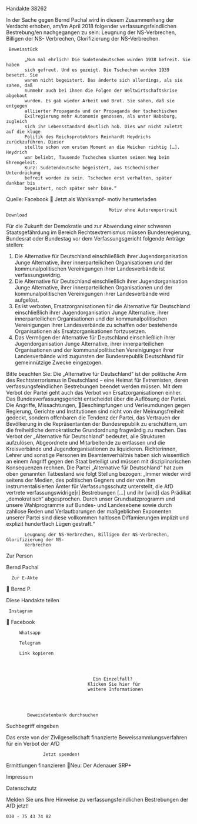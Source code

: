 Handakte 38262

In der Sache gegen Bernd Pachal wird in diesem Zusammenhang der Verdacht
erhoben, am/im April 2018 folgender verfassungsfeindlichen Bestrebung/en
nachgegangen zu sein: Leugnung der NS-Verbrechen, Billigen der NS-
Verbrechen, Glorifizierung der NS-Verbrechen.




     Beweisstück

           „Nun mal ehrlich! Die Sudetendeutschen wurden 1938 befreit. Sie haben
           sich gefreut. Und es gezeigt. Die Tschechen wurden 1939 besetzt. Sie
           waren nicht begeistert. Das änderte sich allerdings, als sie sahen, daß
           nunmehr auch bei ihnen die Folgen der Weltwirtschaftskrise abgebaut
           wurden. Es gab wieder Arbeit und Brot. Sie sahen, daß sie entgegen
           alliierter Propaganda und der Propaganda der tschechischen
           Exilregierung mehr Autonomie genossen, als unter Habsburg, zugleich
           sich ihr Lebensstandard deutlich hob. Dies war nicht zuletzt auf die kluge
           Politik des Reichsprotektors Reinhardt Heydrichs zurückzuführen. Dieser
           stellte schon vom ersten Moment an die Weichen richtig […]. Heydrich
           war beliebt, Tausende Tschechen säumten seinen Weg beim Ehrengeleit.
           Kurz: Sudetendeutsche begeistert, aus tschechischer Unterdrückung
           befreit worden zu sein. Tschechen erst verhalten, später dankbar bis
           begeistert, noch später sehr böse.“



Quelle:
Facebook
                       Jetzt als Wahlkampf-
                       motiv herunterladen


                                           Motiv ohne Autorenportrait              Download




Für die Zukunft der Demokratie und zur Abwendung einer schweren
Staatsgefährdung im Bereich Rechtsextremismus müssen Bundesregierung,
Bundesrat oder Bundestag vor dem Verfassungsgericht folgende Anträge stellen:


   1. Die Alternative für Deutschland einschließlich ihrer Jugendorganisation
      Junge Alternative, ihrer innerparteilichen Organisationen und der
      kommunalpolitischen Vereinigungen ihrer Landesverbände ist
      verfassungswidrig.
   2. Die Alternative für Deutschland einschließlich ihrer Jugendorganisation
      Junge Alternative, ihrer innerparteilichen Organisationen und der
      kommunalpolitischen Vereinigungen ihrer Landesverbände wird aufgelöst.
   3. Es ist verboten, Ersatzorganisationen für die Alternative für Deutschland
      einschließlich ihrer Jugendorganisation Junge Alternative, ihrer
      innerparteilichen Organisationen und der kommunalpolitischen
      Vereinigungen ihrer Landesverbände zu schaffen oder bestehende
      Organisationen als Ersatzorganisationen fortzusetzen.
   4. Das Vermögen der Alternative für Deutschland einschließlich ihrer
      Jugendorganisation Junge Alternative, ihrer innerparteilichen Organisationen
      und der kommunalpolitischen Vereinigungen ihrer Landesverbände wird
      zugunsten der Bundesrepublik Deutschland für gemeinnützige Zwecke
      eingezogen.



Bitte beachten Sie: Die „Alternative für Deutschland“ ist der politische Arm des Rechtsterrorismus in
Deutschland – eine Heimat für Extremisten, deren verfassungsfeindlichen Bestrebungen beendet
werden müssen. Mit dem Verbot der Partei geht auch das Verbot von Ersatzorganisationen einher. Das
Bundesverfassungsgericht entscheidet über die Auflösung der Partei. Die Angriffe, Missachtungen,
Beschimpfungen und Verleumdungen gegen Regierung, Gerichte und Institutionen sind nicht von der
Meinungsfreiheit gedeckt, sondern offenbaren die Tendenz der Partei, das Vertrauen der Bevölkerung
in die Repräsentanten der Bundesrepublik zu erschüttern, um die freiheitliche demokratische
Grundordnung fragwürdig zu machen. Das Verbot der „Alternative für Deutschland“ bedeutet, alle
Strukturen aufzulösen, Abgeordnete und Mitarbeitende zu entlassen und die Kreisverbände und
Jugendorganisationen zu liquidieren. Richterinnen, Lehrer und sonstige Personen im
Beamtenverhältnis haben sich wissentlich an einem Angriff gegen den Staat beteiligt und müssen mit
disziplinarischen Konsequenzen rechnen.
Die Partei „Alternative für Deutschland“ hat zum oben genannten Tatbestand wie folgt Stellung
bezogen: „Immer wieder wird seitens der Medien, des politischen Gegners und der von ihm
instrumentalisierten Ämter für Verfassungsschutz unterstellt, die AfD vertrete verfassungswidrige[r]
Bestrebungen […] und ihr [wird] das Prädikat „demokratisch“ abgesprochen. Durch unser
Grundsatzprogramm und unsere Wahlprogramme auf Bundes- und Landesebene sowie durch zahllose
Reden und Verlautbarungen der maßgeblichen Exponenten unserer Partei sind diese vollkommen
haltlosen Diffamierungen implizit und explizit hundertfach Lügen gestraft.“




           Leugnung der NS-Verbrechen, Billigen der NS-Verbrechen, Glorifizierung der NS-
           Verbrechen




   Zur Person


   Bernd Pachal

      Zur E-Akte
                        Bernd P.

Diese Handakte teilen


     Instagram
         Facebook

         Whatsapp

         Telegram

         Link kopieren




                                     Ein Einzelfall?
                                   Klicken Sie hier für
                                   weitere Informationen




            Beweisdatenbank durchsuchen

  Suchbegriff eingeben

  Das erste von der Zivilgesellschaft finanzierte
   Beweissammlungsverfahren für ein Verbot
                     der AfD

                  Jetzt spenden!




Ermittlungen finanzieren
Neu: Der Adenauer SRP+

Impressum

Datenschutz




Melden Sie uns Ihre Hinweise zu verfassungsfeindlichen Bestrebungen der AfD
jetzt!

    030 - 75 43 74 82
